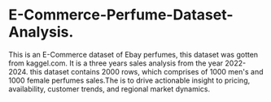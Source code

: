 # E-Commerce-Perfume-Dataset-Analysis.
This is an E-Commerce dataset of Ebay perfumes, this dataset was gotten from kaggel.com. It is a three years sales analysis from the year 2022-2024. this dataset contains 2000 rows, which comprises of 1000 men's and 1000 female perfumes sales.The is to drive actionable insight to pricing, availability, customer trends, and regional market dynamics.
